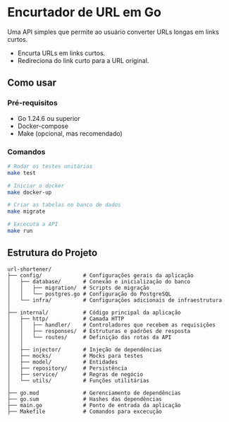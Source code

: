 # Encurtador de URL em Go

Uma API simples que permite ao usuário converter URLs longas em links curtos.

- Encurta URLs em links curtos.
- Redireciona do link curto para a URL original.

## Como usar

### Pré-requisitos

- Go 1.24.6 ou superior
- Docker-compose
- Make (opcional, mas recomendado)

### Comandos

```bash
# Rodar os testes unitários
make test

# Iniciar o docker
make docker-up

# Criar as tabelas no banco de dados
make migrate

# Excecuta a API
make run
```

## Estrutura do Projeto

```
url-shortener/
├── config/             # Configurações gerais da aplicação
│   ├── database/       # Conexão e inicialização do banco
│   │   ├── migration/  # Scripts de migração
│   │   └── postgres.go # Configuração do PostgreSQL
│   └── infra/          # Configurações adicionais de infraestrutura
│
├── internal/           # Código principal da aplicação
│   ├── http/           # Camada HTTP
│   │   ├── handler/    # Controladores que recebem as requisições
│   │   ├── responses/  # Estruturas e padrões de resposta
│   │   └── routes/     # Definição das rotas da API
│   │
│   ├── injector/       # Injeção de dependências
│   ├── mocks/          # Mocks para testes
│   ├── model/          # Entidades
│   ├── repository/     # Persistência
│   ├── service/        # Regras de negócio
│   └── utils/          # Funções utilitárias
│
├── go.mod              # Gerenciamento de dependências
├── go.sum              # Hashes das dependências
├── main.go             # Ponto de entrada da aplicação
├── Makefile            # Comandos para excecução
```